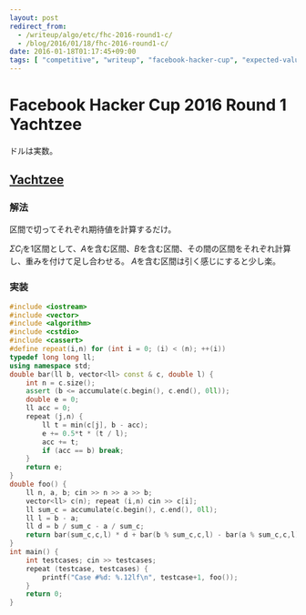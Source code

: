 ```yaml
---
layout: post
redirect_from:
  - /writeup/algo/etc/fhc-2016-round1-c/
  - /blog/2016/01/18/fhc-2016-round1-c/
date: 2016-01-18T01:17:45+09:00
tags: [ "competitive", "writeup", "facebook-hacker-cup", "expected-value" ]
---
```


# Facebook Hacker Cup 2016 Round 1 Yachtzee

ドルは実数。

## [Yachtzee](https://www.facebook.com/hackercup/problem/512731402225321/)

### 解法

区間で切ってそれぞれ期待値を計算するだけ。

$\Sigma C_i$を1区間として、$A$を含む区間、$B$を含む区間、その間の区間をそれぞれ計算し、重みを付けて足し合わせる。
$A$を含む区間は引く感じにすると少し楽。

### 実装

``` c++
#include <iostream>
#include <vector>
#include <algorithm>
#include <cstdio>
#include <cassert>
#define repeat(i,n) for (int i = 0; (i) < (n); ++(i))
typedef long long ll;
using namespace std;
double bar(ll b, vector<ll> const & c, double l) {
    int n = c.size();
    assert (b <= accumulate(c.begin(), c.end(), 0ll));
    double e = 0;
    ll acc = 0;
    repeat (j,n) {
        ll t = min(c[j], b - acc);
        e += 0.5*t * (t / l);
        acc += t;
        if (acc == b) break;
    }
    return e;
}
double foo() {
    ll n, a, b; cin >> n >> a >> b;
    vector<ll> c(n); repeat (i,n) cin >> c[i];
    ll sum_c = accumulate(c.begin(), c.end(), 0ll);
    ll l = b - a;
    ll d = b / sum_c - a / sum_c;
    return bar(sum_c,c,l) * d + bar(b % sum_c,c,l) - bar(a % sum_c,c,l);
}
int main() {
    int testcases; cin >> testcases;
    repeat (testcase, testcases) {
        printf("Case #%d: %.12lf\n", testcase+1, foo());
    }
    return 0;
}
```

